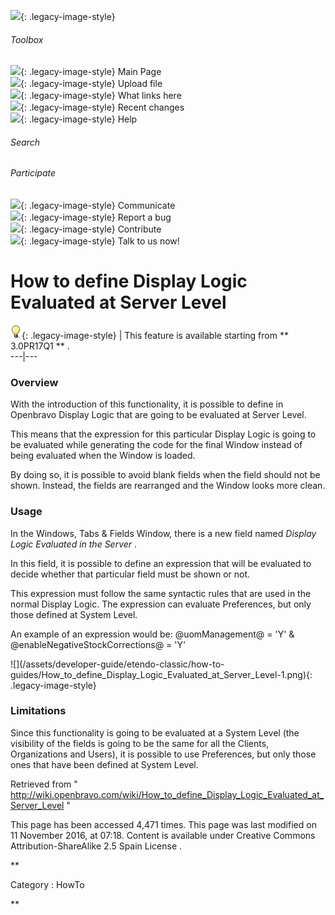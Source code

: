 ![](skins/openbravo/images/social-blogs-sidebar-banner.png){: .legacy-image-style}

######  Toolbox

![](skins/openbravo/images/flecha1.jpg){: .legacy-image-style} Main Page  
![](skins/openbravo/images/flecha1.jpg){: .legacy-image-style} Upload file  
![](skins/openbravo/images/flecha1.jpg){: .legacy-image-style} What links here  
![](skins/openbravo/images/flecha1.jpg){: .legacy-image-style} Recent changes  
![](skins/openbravo/images/flecha1.jpg){: .legacy-image-style} Help  
  
  

######  Search

######  Participate

![](skins/openbravo/images/flecha1.jpg){: .legacy-image-style} Communicate  
![](skins/openbravo/images/flecha1.jpg){: .legacy-image-style} Report a bug  
![](skins/openbravo/images/flecha1.jpg){: .legacy-image-style} Contribute  
![](skins/openbravo/images/flecha1.jpg){: .legacy-image-style} Talk to us now!  

  

#  How to define Display Logic Evaluated at Server Level

![](/assets/developer-guide/etendo-classic/how-to-guides/Bulbgraph.png){: .legacy-image-style} |
This feature is available starting from ** 3.0PR17Q1  ** .  
---|---  
  
###  Overview

With the introduction of this functionality, it is possible to define in
Openbravo Display Logic that are going to be evaluated at Server Level.

This means that the expression for this particular Display Logic is going to
be evaluated while generating the code for the final Window instead of being
evaluated when the Window is loaded.

By doing so, it is possible to avoid blank fields when the field should not be
shown. Instead, the fields are rearranged and the Window looks more clean.

###  Usage

In the Windows, Tabs & Fields Window, there is a new field named _Display
Logic Evaluated in the Server_ .

In this field, it is possible to define an expression that will be evaluated
to decide whether that particular field must be shown or not.

This expression must follow the same syntactic rules that are used in the
normal Display Logic. The expression can evaluate Preferences, but only those
defined at System Level.

An example of an expression would be: @uomManagement@ = 'Y' &
@enableNegativeStockCorrections@ = 'Y'

![](/assets/developer-guide/etendo-classic/how-to-
guides/How_to_define_Display_Logic_Evaluated_at_Server_Level-1.png){: .legacy-image-style}

###  Limitations

Since this functionality is going to be evaluated at a System Level (the
visibility of the fields is going to be the same for all the Clients,
Organizations and Users), it is possible to use Preferences, but only those
ones that have been defined at System Level.

Retrieved from "
http://wiki.openbravo.com/wiki/How_to_define_Display_Logic_Evaluated_at_Server_Level
"

This page has been accessed 4,471 times. This page was last modified on 11
November 2016, at 07:18. Content is available under  Creative Commons
Attribution-ShareAlike 2.5 Spain License  .

  
**

Category  :  HowTo

**

